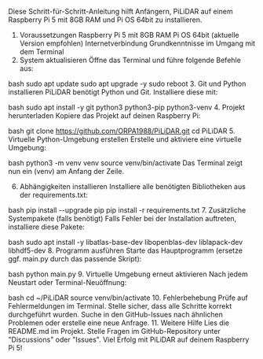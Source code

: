 Diese Schritt-für-Schritt-Anleitung hilft Anfängern, PiLiDAR auf einem Raspberry Pi 5 mit 8GB RAM und Pi OS 64bit zu installieren.

1. Voraussetzungen
Raspberry Pi 5 mit 8GB RAM
Pi OS 64bit (aktuelle Version empfohlen)
Internetverbindung
Grundkenntnisse im Umgang mit dem Terminal
2. System aktualisieren
Öffne das Terminal und führe folgende Befehle aus:

bash
sudo apt update
sudo apt upgrade -y
sudo reboot
3. Git und Python installieren
PiLiDAR benötigt Python und Git. Installiere diese mit:

bash
sudo apt install -y git python3 python3-pip python3-venv
4. Projekt herunterladen
Kopiere das Projekt auf deinen Raspberry Pi:

bash
git clone https://github.com/ORPA1988/PiLiDAR.git
cd PiLiDAR
5. Virtuelle Python-Umgebung erstellen
Erstelle und aktiviere eine virtuelle Umgebung:

bash
python3 -m venv venv
source venv/bin/activate
Das Terminal zeigt nun ein (venv) am Anfang der Zeile.

6. Abhängigkeiten installieren
Installiere alle benötigten Bibliotheken aus der requirements.txt:

bash
pip install --upgrade pip
pip install -r requirements.txt
7. Zusätzliche Systempakete (falls benötigt)
Falls Fehler bei der Installation auftreten, installiere diese Pakete:

bash
sudo apt install -y libatlas-base-dev libopenblas-dev liblapack-dev libhdf5-dev
8. Programm ausführen
Starte das Hauptprogramm (ersetze ggf. main.py durch das passende Skript):

bash
python main.py
9. Virtuelle Umgebung erneut aktivieren
Nach jedem Neustart oder Terminal-Neuöffnung:

bash
cd ~/PiLiDAR
source venv/bin/activate
10. Fehlerbehebung
Prüfe auf Fehlermeldungen im Terminal.
Stelle sicher, dass alle Schritte korrekt durchgeführt wurden.
Suche in den GitHub-Issues nach ähnlichen Problemen oder erstelle eine neue Anfrage.
11. Weitere Hilfe
Lies die README.md im Projekt.
Stelle Fragen im GitHub-Repository unter "Discussions" oder "Issues".
Viel Erfolg mit PiLiDAR auf deinem Raspberry Pi 5!
